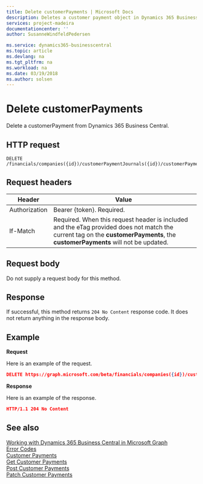 ```yaml
---
title: Delete customerPayments | Microsoft Docs
description: Deletes a customer payment object in Dynamics 365 Business Central.
services: project-madeira
documentationcenter: ''
author: SusanneWindfeldPedersen

ms.service: dynamics365-businesscentral
ms.topic: article
ms.devlang: na
ms.tgt_pltfrm: na
ms.workload: na
ms.date: 03/19/2018
ms.author: solsen
---
```


# Delete customerPayments
Delete a customerPayment from Dynamics 365 Business Central.

## HTTP request
```
DELETE /financials/companies({id})/customerPaymentJournals({id})/customerPayments({id})
```

## Request headers
|Header         |Value                     |
|---------------|--------------------------|
|Authorization  |Bearer {token}. Required. |
|If-Match       |Required. When this request header is included and the eTag provided does not match the current tag on the **customerPayments**, the **customerPayments** will not be updated. |

## Request body

Do not supply a request body for this method.

## Response

If successful, this method returns ```204 No Content``` response code. It does not return anything in the response body.

## Example

**Request**

Here is an example of the request.

```json
DELETE https://graph.microsoft.com/beta/financials/companies({id})/customerPaymentJournals({id})/customerPayments({id})
```

**Response** 

Here is an example of the response. 

```json
HTTP/1.1 204 No Content
```

## See also
[Working with Dynamics 365 Business Central in Microsoft Graph](../resources/dynamics_overview.md)  
[Error Codes](../dynamics_error_codes.md)  
[Customer Payments](../resources/dynamics_customerpayment.md)  
[Get Customer Payments](dynamics_customerpayment_get.md)  
[Post Customer Payments](dynamics_create_customerpayment.md)  
[Patch Customer Payments](dynamics_customerpayment_update.md)  
